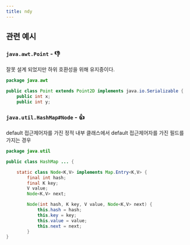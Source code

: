 ```yaml
---
title: ndy
---
```

## 관련 예시

### `java.awt.Point` - 👎

잘못 설계 되었지만 하위 호환성을 위해 유지중이다.

```java
package java.awt

public class Point extends Point2D implements java.io.Serializable {
    public int x;
	public int y;
```
### `java.util.HashMap#Node` - 👍

default 접근제어자를 가진 정적 내부 클래스에서 default 접근제어자를 가진 필드를 가지는 경우

```java
package java.util

public class HashMap ... {

    static class Node<K,V> implements Map.Entry<K,V> {
        final int hash;
        final K key;
        V value;
        Node<K,V> next;

        Node(int hash, K key, V value, Node<K,V> next) {
            this.hash = hash;
            this.key = key;
            this.value = value;
            this.next = next;
        }
}
```
